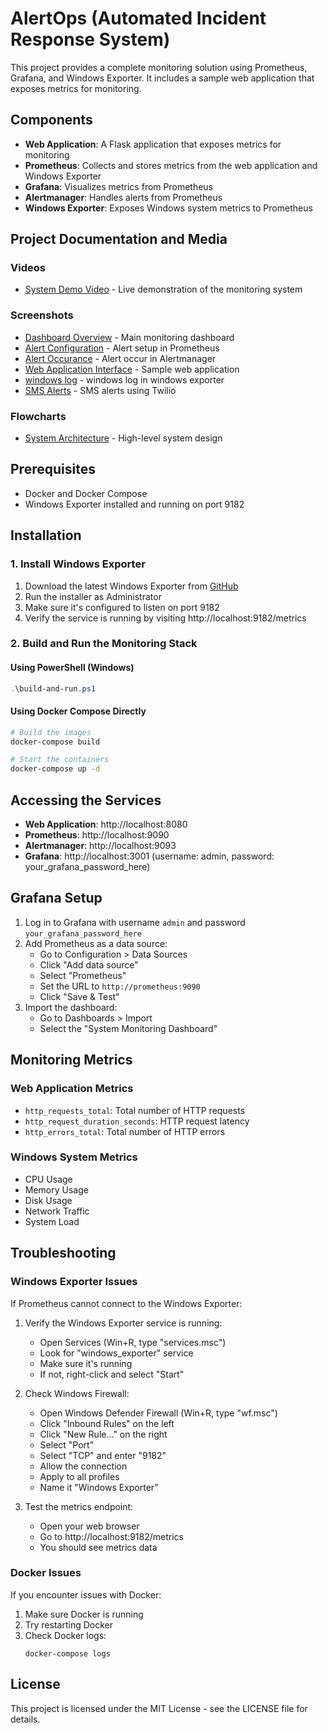 # AlertOps (Automated Incident Response System)

This project provides a complete monitoring solution using Prometheus, Grafana, and Windows Exporter. It includes a sample web application that exposes metrics for monitoring.

## Components

- **Web Application**: A Flask application that exposes metrics for monitoring
- **Prometheus**: Collects and stores metrics from the web application and Windows Exporter
- **Grafana**: Visualizes metrics from Prometheus
- **Alertmanager**: Handles alerts from Prometheus
- **Windows Exporter**: Exposes Windows system metrics to Prometheus

## Project Documentation and Media

### Videos
- [System Demo Video](demo/video.mkv) - Live demonstration of the monitoring system

### Screenshots
- [Dashboard Overview](demo/grafana%20dashboard.png) - Main monitoring dashboard
- [Alert Configuration](demo/prometheus%20alerts.png) - Alert setup in Prometheus
- [Alert Occurance](demo/alertmanager.png) - Alert occur in Alertmanager
- [Web Application Interface](demo/web%20app.png) - Sample web application 
- [windows log](demo/windows%20exporter.png) - windows log in windows exporter
- [SMS Alerts](demo/sms%20alert.png) - SMS alerts using Twilio

### Flowcharts
- [System Architecture](flowchart.png) - High-level system design

## Prerequisites

- Docker and Docker Compose
- Windows Exporter installed and running on port 9182

## Installation

### 1. Install Windows Exporter

1. Download the latest Windows Exporter from [GitHub](https://github.com/prometheus-community/windows_exporter/releases)
2. Run the installer as Administrator
3. Make sure it's configured to listen on port 9182
4. Verify the service is running by visiting http://localhost:9182/metrics

### 2. Build and Run the Monitoring Stack

#### Using PowerShell (Windows)

```powershell
.\build-and-run.ps1
```

#### Using Docker Compose Directly

```bash
# Build the images
docker-compose build

# Start the containers
docker-compose up -d
```

## Accessing the Services

- **Web Application**: http://localhost:8080
- **Prometheus**: http://localhost:9090
- **Alertmanager**: http://localhost:9093
- **Grafana**: http://localhost:3001 (username: admin, password: your_grafana_password_here)

## Grafana Setup

1. Log in to Grafana with username `admin` and password `your_grafana_password_here`
2. Add Prometheus as a data source:
   - Go to Configuration > Data Sources
   - Click "Add data source"
   - Select "Prometheus"
   - Set the URL to `http://prometheus:9090`
   - Click "Save & Test"
3. Import the dashboard:
   - Go to Dashboards > Import
   - Select the "System Monitoring Dashboard"

## Monitoring Metrics

### Web Application Metrics

- `http_requests_total`: Total number of HTTP requests
- `http_request_duration_seconds`: HTTP request latency
- `http_errors_total`: Total number of HTTP errors

### Windows System Metrics

- CPU Usage
- Memory Usage
- Disk Usage
- Network Traffic
- System Load

## Troubleshooting

### Windows Exporter Issues

If Prometheus cannot connect to the Windows Exporter:

1. Verify the Windows Exporter service is running:
   - Open Services (Win+R, type "services.msc")
   - Look for "windows_exporter" service
   - Make sure it's running
   - If not, right-click and select "Start"

2. Check Windows Firewall:
   - Open Windows Defender Firewall (Win+R, type "wf.msc")
   - Click "Inbound Rules" on the left
   - Click "New Rule..." on the right
   - Select "Port"
   - Select "TCP" and enter "9182"
   - Allow the connection
   - Apply to all profiles
   - Name it "Windows Exporter"

3. Test the metrics endpoint:
   - Open your web browser
   - Go to http://localhost:9182/metrics
   - You should see metrics data

### Docker Issues

If you encounter issues with Docker:

1. Make sure Docker is running
2. Try restarting Docker
3. Check Docker logs:
   ```
   docker-compose logs
   ```

## License

This project is licensed under the MIT License - see the LICENSE file for details. 